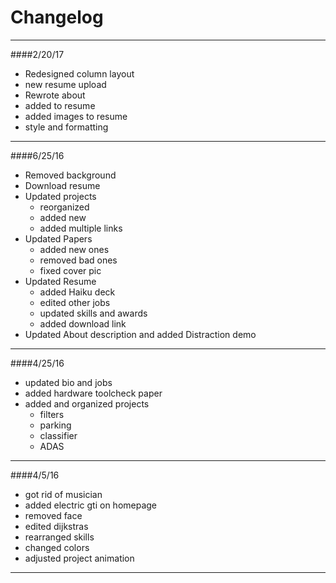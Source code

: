 # Changelog

---------------
####2/20/17
* Redesigned column layout
* new resume upload
* Rewrote about
* added to resume
* added images to resume
* style and formatting

---------------
####6/25/16
* Removed background
* Download resume
* Updated projects
	* reorganized
	* added new
	* added multiple links
* Updated Papers
	* added new ones
	* removed bad ones
	* fixed cover pic
* Updated Resume
	* added Haiku deck
	* edited other jobs
	* updated skills and awards
	* added download link
* Updated About description and added Distraction demo

---------------
####4/25/16
* updated bio and jobs
* added hardware toolcheck paper
* added and organized projects
	* filters
	* parking
	* classifier
	* ADAS
---------------
####4/5/16
* got rid of musician
* added electric gti on homepage
* removed face
* edited dijkstras
* rearranged skills
* changed colors
* adjusted project animation
----------------
